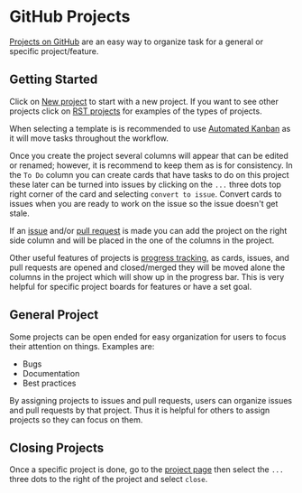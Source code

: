 # GitHub Projects

[Projects on GitHub](https://docs.github.com/en/github/managing-your-work-on-github/about-project-boards) are an easy way to organize task for a general or specific project/feature. 

## Getting Started 

Click on [New project](https://github.com/SuperDARN/rst/projects/new) to start with a new project. 
If you want to see other projects click on [RST projects](https://github.com/SuperDARN/rst/projects) for examples of the types of projects. 

When selecting a template is is recommended to use [Automated Kanban](https://docs.github.com/en/github/managing-your-work-on-github/about-automation-for-project-boards) as it will move tasks throughout the workflow. 

Once you create the project several columns will appear that can be edited or renamed; however, it is recommend to keep them as is for consistency. In the `To Do` column you can create cards that have tasks to do on this project these later can be turned into issues by clicking on the `...` three dots top right corner of the card and selecting `convert to issue`. Convert cards to issues when you are ready to work on the issue so the issue doesn't get stale. 

If an [issue](issues.md) and/or [pull request](pull_request.md) is made you can add the project on the right side column and will be placed in the one of the columns in the project. 

Other useful features of projects is [progress tracking](https://docs.github.com/en/github/managing-your-work-on-github/tracking-progress-on-your-project-board), as cards, issues, and pull requests are opened and closed/merged they will be moved alone the columns in the project which will show up in the progress bar. This is very helpful for specific project boards for features or have a set goal. 

## General Project

Some projects can be open ended for easy organization for users to focus their attention on things. Examples are:

- Bugs 
- Documentation 
- Best practices 

By assigning projects to issues and pull requests, users can organize issues and pull requests by that project. Thus it is helpful for others to assign projects so they can focus on them.

## Closing Projects 

Once a specific project is done, go to the [project page](https://github.com/SuperDARN/rst/projects) then select the `...` three dots to the right of the project and select `close`. 
